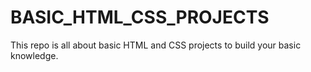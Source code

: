 # BASIC_HTML_CSS_PROJECTS
This repo is all about basic HTML and CSS projects to build your basic knowledge.
